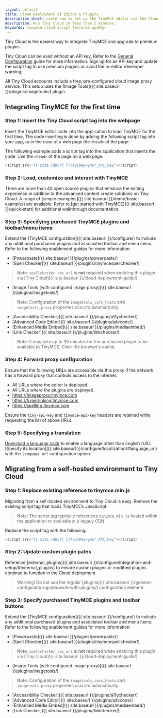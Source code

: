 ```yaml
---
layout: default
title: Cloud Deployment of Editor & Plugins
description_short: Learn how to set up the TinyMCE editor via the Cloud or migrate from a self-hosted environment.
description: Run Tiny Cloud in less than 5 minutes.
keywords: tinymce cloud script textarea apiKey
---
```


Tiny Cloud is the easiest way to integrate TinyMCE and upgrade to premium plugins.

Tiny Cloud can be used without an API key. Refer to the [General Configuration]({{site.baseurl}}/general-configuration-guide) guide for more information. Sign up for an API key and update the script tag to use premium plugins or avoid the in-editor developer warning.

All Tiny Cloud accounts include a free, pre-configured cloud image proxy service. This setup uses the [Image Tools]({{  site.baseurl }}/plugins/imagetools/) plugin.

## Integrating TinyMCE for the first time

### Step 1: Insert the Tiny Cloud script tag into the webpage

Insert the TinyMCE editor code into the application to load TinyMCE for the first time. The code inserting is done by adding the following script tag into your app, or in the case of a web page the `<head>` of the page:

The following example adds a script tag into the application that inserts the code. Use the `<head>` of the page on a web page.

```js
<script src="{{ site.cdnurl }}?apiKey=your_API_key"></script>
```

### Step 2: Load, customize and interact with TinyMCE

There are more than 40 open source plugins that enhance the editing experience in addition to the advanced content create solutions on Tiny Cloud. A range of [simple examples]({{ site.baseurl }}/demo/basic-example/) are available. Refer to [get started with TinyMCE]({{ site.baseurl }}/quick-start) for additional walkthrough documentation.

### Step 3: Specifying purchased TinyMCE plugins and toolbar/menu items

Extend the [TinyMCE configuration]({{ site.baseurl }}/configure/) to include any additional purchased plugins and associated toolbar and menu items. Refer to the following enablement guides for more information:

* [Powerpaste]({{ site.baseurl }}/plugins/powerpaste/)
* [Spell Checker]({{ site.baseurl }}/plugins/tinymcespellchecker/)

> Note: `spellchecker_rpc_url` is **not** required when enabling this plugin via [Tiny Cloud]({{ site.baseurl }}/cloud-deployment-guide/)

* [Image Tools (with configured image proxy)]({{ site.baseurl }}/plugins/imagetools/)

> Note: Configuration of the `imagetools_cors_hosts` and `imagetools_proxy` properties occurrs automatically.

* [Accessibility Checker]({{ site.baseurl }}/plugins/a11ychecker/)
* [Advanced Code Editor]({{ site.baseurl }}/plugins/advcode/)
* [Enhanced Media Embed]({{ site.baseurl }}/plugins/mediaembed/)
* [Link Checker]({{ site.baseurl }}/plugins/linkchecker/)

> Note: It may take up to 30 minutes for the purchased plugin to be available to TinyMCE. Clear the browser's cache.

### Step 4: Forward proxy configuration
Ensure that the following URLs are accessible via this proxy if the network has a forward proxy that controls access to the internet.

* All URLs where the editor is deployed.
* All URLs where the plugins are deployed.
* https://imageproxy.tinymce.com
* https://hyperlinking.tinymce.com
* https://spelling.tinymce.com

Ensure the `tiny-api-key` and `tinymce-api-key` headers are retained while requesting the list of above URLs.

### Step 5: Specifying a translation
[Download a language pack](https://www.tinymce.com/i18n) to enable a language other than English (US). [Specify its location]({{ site.baseurl }}/configure/localization/#language_url) with the `language_url` configuration option.

## Migrating from a self-hosted environment to Tiny Cloud

### Step 1: Replace existing reference to tinymce.min.js

Migrating from a self-hosted environment to Tiny Cloud is easy. Remove the existing script tag that loads TinyMCE’s JavaScript.

> Note: The script tag typically references `tinymce.min.js` hosted within the application or available at a legacy CDN.

Replace the script tag with the following:

```js
<script src="{{ site.cdnurl }}?apiKey=your_API_key"></script>
```

### Step 2: Update custom plugin paths

Reference [external_plugins]({{ site.baseurl }}/configure/integration-and-setup/#external_plugins) to ensure custom plugins or modified plugins continue to function in the Cloud deployment. 

> Warning! Do not use the regular [plugins]({{ site.baseurl }}/general-configuration-guide/work-with-plugins/) configuration element.

### Step 3: Specify purchased TinyMCE plugins and toolbar buttons

Extend the [TinyMCE configuration]({{ site.baseurl }}/configure/) to include any additional purchased plugins and associated toolbar and menu items. Refer to the following enablement guides for more information:

* [Powerpaste]({{ site.baseurl }}/plugins/powerpaste/)
* [Spell Checker]({{ site.baseurl }}/plugins/tinymcespellchecker/)

> Note: `spellchecker_rpc_url` is **not** required when enabling this plugin via [Tiny Cloud]({{ site.baseurl }}/cloud-deployment-guide/)

* [Image Tools (with configured image proxy)]({{ site.baseurl }}/plugins/imagetools/)

> Note: Configuration of the `imagetools_cors_hosts` and `imagetools_proxy` properties occurrs automatically.

* [Accessibility Checker]({{ site.baseurl }}/plugins/a11ychecker/)
* [Advanced Code Editor]({{ site.baseurl }}/plugins/advcode/)
* [Enhanced Media Embed]({{ site.baseurl }}/plugins/mediaembed/)
* [Link Checker]({{ site.baseurl }}/plugins/linkchecker/)
